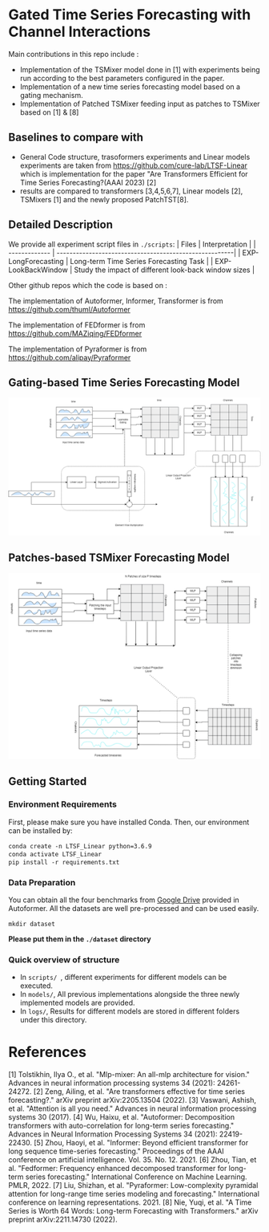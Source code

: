 # Gated Time Series Forecasting with Channel Interactions

Main contributions in this repo include :
- Implementation of the TSMixer model done in [1] with experiments being run according to the best parameters configured in the paper.
- Implementation of a new time series forecasting model based on a gating mechanism.
- Implementation of Patched TSMixer feeding input as patches to TSMixer based on [1] & [8]

## Baselines to compare with
- General Code structure, trasoformers experiments and Linear models experiments are taken from https://github.com/cure-lab/LTSF-Linear which is implementation for the paper "Are Transformers Efficient for Time Series Forecasting?(AAAI 2023) [2]
- results are compared to transformers [3,4,5,6,7], Linear models [2], TSMixers [1] and the newly proposed PatchTST[8].

## Detailed Description
We provide all experiment script files in `./scripts`:
| Files      |                              Interpretation                          |
| ------------- | -------------------------------------------------------| 
| EXP-LongForecasting      | Long-term Time Series Forecasting Task                    |
| EXP-LookBackWindow      | Study the impact of different look-back window sizes   | 

Other github repos which the code is based on :

The implementation of Autoformer, Informer, Transformer is from https://github.com/thuml/Autoformer

The implementation of FEDformer is from https://github.com/MAZiqing/FEDformer

The implementation of Pyraformer is from https://github.com/alipay/Pyraformer

## Gating-based Time Series Forecasting Model
![Alt text](pics/Gated%20Time%20Series%20Forecasting%20Model.png)


## Patches-based TSMixer Forecasting Model
![Alt text](pics/PatchTSMixer%20Model.png)

## Getting Started
### Environment Requirements

First, please make sure you have installed Conda. Then, our environment can be installed by:
```
conda create -n LTSF_Linear python=3.6.9
conda activate LTSF_Linear
pip install -r requirements.txt
```

### Data Preparation

You can obtain all the four benchmarks from [Google Drive](https://drive.google.com/drive/folders/1ZOYpTUa82_jCcxIdTmyr0LXQfvaM9vIy) provided in Autoformer. All the datasets are well pre-processed and can be used easily.

```
mkdir dataset
```
**Please put them in the `./dataset` directory**

### Quick overview of structure
- In `scripts/ `, different experiments for different models can be executed.
- In `models/`, All previous implementations alongside the three newly implemented models are provided.
- In `logs/`, Results for different models are stored in different folders under this directory.


# References

[1] Tolstikhin, Ilya O., et al. "Mlp-mixer: An all-mlp architecture for vision." Advances in neural information processing systems 34 (2021): 24261-24272.
[2] Zeng, Ailing, et al. "Are transformers effective for time series forecasting?." arXiv preprint arXiv:2205.13504 (2022).
[3] Vaswani, Ashish, et al. "Attention is all you need." Advances in neural information processing systems 30 (2017).
[4] Wu, Haixu, et al. "Autoformer: Decomposition transformers with auto-correlation for long-term series forecasting." Advances in Neural Information Processing Systems 34 (2021): 22419-22430.
[5] Zhou, Haoyi, et al. "Informer: Beyond efficient transformer for long sequence time-series forecasting." Proceedings of the AAAI conference on artificial intelligence. Vol. 35. No. 12. 2021.
[6] Zhou, Tian, et al. "Fedformer: Frequency enhanced decomposed transformer for long-term series forecasting." International Conference on Machine Learning. PMLR, 2022.
[7] Liu, Shizhan, et al. "Pyraformer: Low-complexity pyramidal attention for long-range time series modeling and forecasting." International conference on learning representations. 2021.
[8] Nie, Yuqi, et al. "A Time Series is Worth 64 Words: Long-term Forecasting with Transformers." arXiv preprint arXiv:2211.14730 (2022).